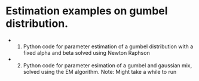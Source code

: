 # Estimation examples on gumbel distribution.

- 1. Python code for parameter estimation of a gumbel distribution with a fixed alpha and beta solved using Newton Raphson
- 2. Python code for parameter esimation of a gumbel and gaussian mix, solved using the EM algorithm. Note: Might take a while to run

